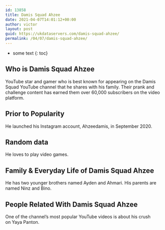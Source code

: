 ```yaml
---
id: 13858
title: Damis Squad Ahzee
date: 2021-04-07T14:01:12+00:00
author: victor
layout: post
guid: https://ukdataservers.com/damis-squad-ahzee/
permalink: /04/07/damis-squad-ahzee/
---
```


* some text
{: toc}


## Who is Damis Squad Ahzee



YouTube star and gamer who is best known for appearing on the Damis Squad YouTube channel that he shares with his family. Their prank and challenge content has earned them over 60,000 subscribers on the video platform. 

                
                
                
## Prior to Popularity



He launched his Instagram account, Ahzeedamis, in September 2020.  

                
                
                
## Random data



He loves to play video games.

                
                
                
## Family & Everyday Life of Damis Squad Ahzee



He has two younger brothers named Ayden and Ahmari. His parents are named Ninz and Bino.

                
                
                
## People Related With Damis Squad Ahzee



One of the channel&#8217;s most popular YouTube videos is about his crush on Yaya Panton.

                
              
            
          
          
          